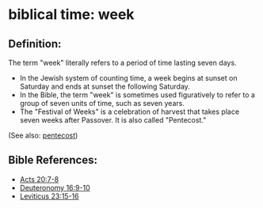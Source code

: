 # biblical time: week #

## Definition: ##

The term "week" literally refers to a period of time lasting seven days.

* In the Jewish system of counting time, a week begins at sunset on Saturday and ends at sunset the following Saturday.
* In the Bible, the term "week" is sometimes used figuratively to refer to a group of seven units of time, such as seven years.
* The "Festival of Weeks" is a celebration of harvest that takes place seven weeks after Passover. It is also called "Pentecost."

(See also: [pentecost](../other/pentecost.md))

## Bible References: ##

* [Acts 20:7-8](https://door43.org/en/bible/notes/act/20/07)
* [Deuteronomy 16:9-10](https://door43.org/en/bible/notes/deu/16/09)
* [Leviticus 23:15-16](https://door43.org/en/bible/notes/lev/23/15)

